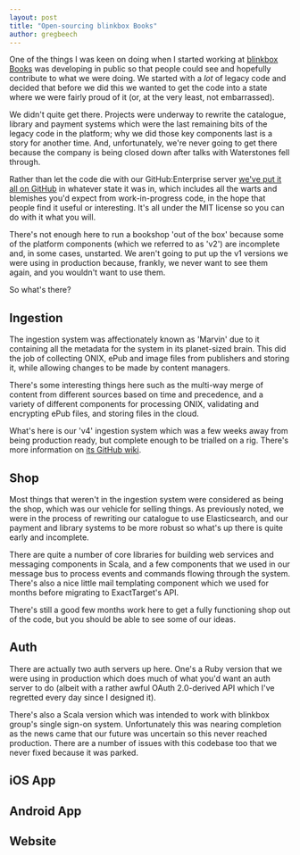 ```yaml
---
layout: post
title: "Open-sourcing blinkbox Books"
author: gregbeech
---
```


One of the things I was keen on doing when I started working at [blinkbox Books][bbb] was developing in public so that people could see and hopefully contribute to what we were doing. We started with a _lot_ of legacy code and decided that before we did this we wanted to get the code into a state where we were fairly proud of it (or, at the very least, not embarrassed).

We didn't quite get there. Projects were underway to rewrite the catalogue, library and payment systems which were the last remaining bits of the legacy code in the platform; why we did those key components last is a story for another time. And, unfortunately, we're never going to get there because the company is being closed down after talks with Waterstones fell through.

Rather than let the code die with our GitHub:Enterprise server [we've put it all on GitHub][bbb-gh] in whatever state it was in, which includes all the warts and blemishes you'd expect from work-in-progress code, in the hope that people find it useful or interesting. It's all under the MIT license so you can do with it what you will.

There's not enough here to run a bookshop 'out of the box' because some of the platform components (which we referred to as 'v2') are incomplete and, in some cases, unstarted. We aren't going to put up the v1 versions we were using in production because, frankly, we never want to see them again, and you wouldn't want to use them.

So what's there?

## Ingestion

The ingestion system was affectionately known as 'Marvin' due to it containing all the metadata for the system in its planet-sized brain. This did the job of collecting ONIX, ePub and image files from publishers and storing it, while allowing changes to be made by content managers.

There's some interesting things here such as the multi-way merge of content from different sources based on time and precedence, and a variety of different components for processing ONIX, validating and encrypting ePub files, and storing files in the cloud.

What's here is our 'v4' ingestion system which was a few weeks away from being production ready, but complete enough to be trialled on a rig. There's more information on [its GitHub wiki][mv-wiki].


## Shop

Most things that weren't in the ingestion system were considered as being the shop, which was our vehicle for selling things. As previously noted, we were in the process of rewriting our catalogue to use Elasticsearch, and our payment and library systems to be more robust so what's up there is quite early and incomplete.

There are quite a number of core libraries for building web services and messaging components in Scala, and a few components that we used in our message bus to process events and commands flowing through the system. There's also a nice little mail templating component which we used for months before migrating to ExactTarget's API.

There's still a good few months work here to get a fully functioning shop out of the code, but you should be able to see some of our ideas.

## Auth

There are actually two auth servers up here. One's a Ruby version that we were using in production which does much of what you'd want an auth server to do (albeit with a rather awful OAuth 2.0-derived API which I've regretted every day since I designed it).

There's also a Scala version which was intended to work with blinkbox group's single sign-on system. Unfortunately this was nearing completion as the news came that our future was uncertain so this never reached production. There are a number of issues with this codebase too that we never fixed because it was parked.

## iOS App



## Android App



## Website




[bbb]: https://www.blinkboxbooks.com "blinkbox Books, RIP"
[bbb-gh]: https://github.com/blinkboxbooks "blinkboxbooks at GitHub"
[mv-wiki]: https://github.com/blinkboxbooks/Marvin/wiki "Marvin Wiki"